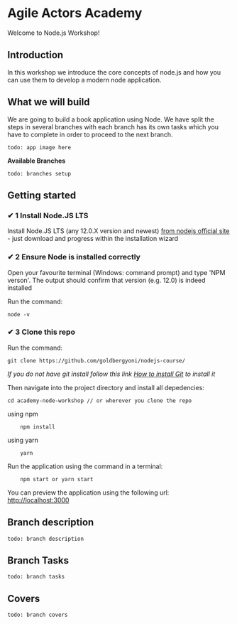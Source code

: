 # Agile Actors Academy

Welcome to Node.js Workshop!

## Introduction

In this workshop we introduce the core concepts of node.js and how you can use them to develop a modern node application.

## What we will build

We are going to build a book application using Node. We have split the steps in several branches with each branch has its own tasks which you have to complete in order to proceed to the next branch.

`todo: app image here`

**Available Branches**

`todo: branches setup`

## Getting started

### ✔ 1 Install Node.JS LTS

Install Node.JS LTS (any 12.0.X version and newest) [from nodejs official site](https://nodejs.org/en/) - just download and progress within the installation wizard

### ✔ 2 Ensure Node is installed correctly

Open your favourite terminal (Windows: command prompt) and type 'NPM verson'. The output should confirm that version (e.g. 12.0) is indeed installed

Run the command:

```
node -v
```

### ✔ 3 Clone this repo

Run the command:

```
git clone https://github.com/goldbergyoni/nodejs-course/
```

_If you do not have git install follow this link [How to install Git](https://git-scm.com/book/en/v2/Getting-Started-Installing-Git) to install it_

Then navigate into the project directory and install all depedencies:

```
cd academy-node-workshop // or wherever you clone the repo
```

using npm

```
    npm install
```

using yarn

```
    yarn
```

Run the application using the command in a terminal:

```
    npm start or yarn start
```

You can preview the application using the following url: <a href="http://localhost:3000/" target="_blank">http://localhost:3000</a>

## Branch description

`todo: branch description`

## Branch Tasks

`todo: branch tasks`

## Covers

`todo: branch covers`
